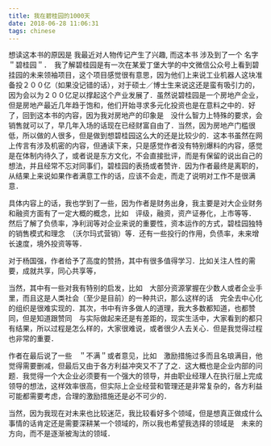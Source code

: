 ```yaml
---
title: 我在碧桂园的1000天
date: 2018-06-28 11:06:31
tags: chinese
---
```


想读这本书的原因是 我最近对人物传记产生了兴趣, 而这本书 涉及到了一个 名字　＂碧桂园＂．　我了解碧桂园是有一次在某爱丁堡大学的中文微信公众号上看到碧挂园的未来领袖项目，这个项目感觉很有意思，因为他们上来说工业机器人这块准备投２００亿（如果没记错的话），对于硕士／博士生来说这还是蛮有吸引力的，因为会以为２００亿足以撑起这个产业发展了．虽然说碧桂园是一个房地产企业，但是房地产最近几年趋于饱和，他们开始寻求多元化投资也是在意料之中的．好了，回到这本书的内容，因为我对房地产的印象是　没什么智力上特殊的要求，会销售就可以了，早几年入场的话现在已经财富自由了．当然，因为房地产门槛很低，所以做的人很多，但是做到想碧桂园这么大的还是比较少的．这本书虽然在网上传言有涉及机密的内容，但通读下来，只是感觉作者没有特别爆料的内容，感觉是在体制内待久了，或者说是东方文化，不会直接批评，而是有保留的说出自己的想法，并且经常不忘对同事们，碧桂园的表扬或者赞许．因为作者最终是离职的，从结果上来说如果作者满意工作的话，应该不会走，而走了说明对工作不是很满意．

具体内容上的话，我也学到了一些，因为作者是财务出身，我主要是对大企业财务和融资方面有了一定大概的概念，比如　评级，融资，资产证券化，上市等等．　然后了解了负债率，净利润等对企业来说的重要性，资本运作的方式，碧桂园独特的销售模式和理念　（沃尔玛式营销）等．还有一些投行的作用，负债率，未来增长速度，境外投资等等．

对于杨国强，作者给予了高度的赞扬，其中有很多值得学习．比如关注人性的需要，成就共享，同心共享等，

当然，其中有一些对我有特别的启发，比如　大部分资源掌握在少数人或者企业手里，而且这是人类社会（至少是目前）的一种共识，那么这样的话　完全去中心化的组织是很难实现的．其次，书中有许多做人的道理，我大多数都知道，也都赞同，但是知道跟赞同　与实际做起来还是有差距的，现实生活中，大家看到的都只有结果，所以过程是怎么样的，大家很难说，或者很少人去关心．但是我觉得过程也非常的重要．

作者在最后说了一些　＂不满＂或者意见，比如　激励措施过多而且名琅满目，他觉得需要删减，但最后又由于各方利益冲突又不了了之．这大概也是企业内部的问题．我觉得一个大企业必须要有一个强大的领导，并由职业经理人在执行层上完成领导的想法，这样效率很高，但实际上企业经营和管理还是非常复杂的，各方利益可能都需要考虑，合理的激励措施还是必不可少的．

当然，因为我现在对未来也比较迷茫，我比较看好多个领域，但是想真正做成什么事情的话肯定还是需要深耕某一个领域的，所以我也希望我选择的领域是　未来的方向，而不是逐渐被淘汰的领域．
